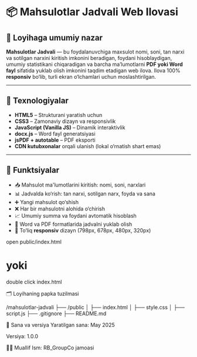 # 📦 Mahsulotlar Jadvali Web Ilovasi

## 📝 Loyihaga umumiy nazar

**Mahsulotlar Jadvali** — bu foydalanuvchiga maxsulot nomi, soni, tan narxi va sotilgan narxini kiritish imkonini beradigan, foydani hisoblaydigan, umumiy statistikani chiqaradigan va barcha ma’lumotlarni **PDF yoki Word fayl** sifatida yuklab olish imkonini taqdim etadigan web ilova. Ilova 100% **responsiv** bo‘lib, turli ekran o‘lchamlari uchun moslashtirilgan.

---

## 🚀 Texnologiyalar

- **HTML5** – Strukturani yaratish uchun
- **CSS3** – Zamonaviy dizayn va responsivlik
- **JavaScript (Vanilla JS)** – Dinamik interaktivlik
- **docx.js** – Word fayl generatsiyasi
- **jsPDF + autotable** – PDF eksporti
- **CDN kutubxonalar** orqali ulanish (lokal o‘rnatish shart emas)

---

## 🔧 Funktsiyalar

- 📥 Mahsulot ma'lumotlarini kiritish: nomi, soni, narxlari
- 📊 Jadvalda ko‘rish: tan narxi, sotilgan narx, foyda va sana
- ➕ Yangi mahsulot qo‘shish
- ❌ Har bir mahsulotni alohida o‘chirish
- 📈 Umumiy summa va foydani avtomatik hisoblash
- 🧾 Word va PDF formatlarida jadvalni yuklab olish
- 📱 To‘liq **responsiv** dizayn (798px, 678px, 480px, 320px)



open public/index.html
# yoki
double click index.html

🗂️ Loyihaning papka tuzilmasi

/mahsulotlar-jadvali
├── /public
│   ├── index.html
│   ├── style.css
│   ├── script.js
├── .gitignore
├── README.md


📅 Sana va versiya
Yaratilgan sana: May 2025

Versiya: 1.0.0

👨‍💻 Muallif
Ism: RB_GroupCo jamoasi